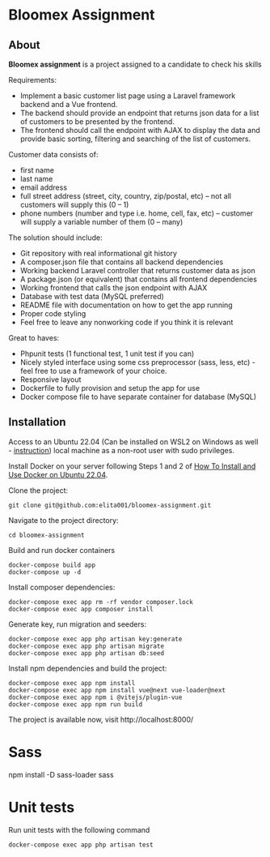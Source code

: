 # Bloomex Assignment

## About

**Bloomex assignment** is a project assigned to a candidate to check his skills

Requirements:
- Implement a basic customer list page using a Laravel framework backend and a Vue frontend. 
- The backend should provide an endpoint that returns json data for a list of customers to be presented by the frontend. 
- The frontend should call the endpoint with AJAX to display the data and provide basic sorting, filtering and searching of the list of customers. 

Customer data consists of: 
- first name 
- last name 
- email address 
- full street address (street, city, country, zip/postal, etc) – not all customers will supply this (0 – 1) 
- phone numbers (number and type i.e. home, cell, fax, etc) – customer will supply a variable number of them (0 – many) 

The solution should include: 
- Git repository with real informational git history 
- A composer.json file that contains all backend dependencies 
- Working backend Laravel controller that returns customer data as json 
- A package.json (or equivalent) that contains all frontend dependencies 
- Working frontend that calls the json endpoint with AJAX 
- Database with test data (MySQL preferred)  
- README file with documentation on how to get the app running 
- Proper code styling
- Feel free to leave any nonworking code if you think it is relevant 

Great to haves: 
- Phpunit tests (1 functional test, 1 unit test if you can) 
- Nicely styled interface using some css preprocessor (sass, less, etc) - feel free to use a framework of your choice. 
- Responsive layout 
- Dockerfile to fully provision and setup the app for use 
- Docker compose file to have separate container for database (MySQL)

## Installation  
Access to an Ubuntu 22.04 (Can be installed on WSL2 on Windows as well - [instruction](https://ubuntu.com/tutorials/install-ubuntu-on-wsl2-on-windows-11-with-gui-support#1-overview)) local machine as a non-root user with sudo privileges.

Install Docker on your server following Steps 1 and 2 of [How To Install and Use Docker on Ubuntu 22.04](https://www.digitalocean.com/community/tutorials/how-to-install-and-use-docker-on-ubuntu-22-04).

Clone the project: 
```
git clone git@github.com:elita001/bloomex-assignment.git
```

Navigate to the project directory:
```
cd bloomex-assignment
```

Build and run docker containers
```
docker-compose build app
docker-compose up -d
```

Install composer dependencies:
```
docker-compose exec app rm -rf vendor composer.lock
docker-compose exec app composer install
```

Generate key, run migration and seeders:
```
docker-compose exec app php artisan key:generate
docker-compose exec app php artisan migrate
docker-compose exec app php artisan db:seed
```

Install npm dependencies and build the project:
```
docker-compose exec app npm install
docker-compose exec app npm install vue@next vue-loader@next
docker-compose exec app npm i @vitejs/plugin-vue
docker-compose exec app npm run build
```

The project is available now, visit http://localhost:8000/

# Sass
npm install -D sass-loader sass

# Unit tests
Run unit tests with the following command
```
docker-compose exec app php artisan test
```
